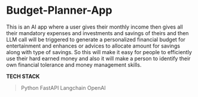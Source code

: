 # Budget-Planner-App

This is an AI app where a user gives their monthly income then gives all their mandatory expenses and investments and savings of theirs and then LLM call will be triggered to generate a personalized financial budget for entertainment and enhances or advices to allocate amount for savings along with type of savings. So this will make it easy for people to efficiently use their hard earned money and also it will make a person to identify their own financial tolerance and money management skills.

**TECH STACK**

> Python
> FastAPI
> Langchain
> OpenAI
